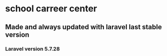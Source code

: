 # school carreer center
## Made and always updated with laravel last stable version
### Laravel version 5.7.28